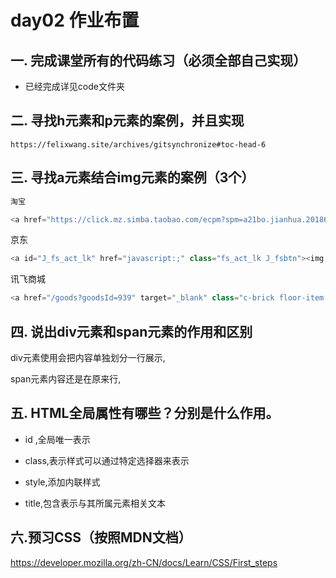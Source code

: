 # day02 作业布置

## 一. 完成课堂所有的代码练习（必须全部自己实现）



* 已经完成详见code文件夹



## 二. 寻找h元素和p元素的案例，并且实现



```
https://felixwang.site/archives/gitsynchronize#toc-head-6
```





## 三. 寻找a元素结合img元素的案例（3个）



```js
淘宝

<a href="https://click.mz.simba.taobao.com/ecpm?spm=a21bo.jianhua.201862-3.1&amp;e=6Tay1%2Fni1zam7JZHpWwQvxsQmLP5zomMZYwjDaTBHNNgz1rbHkZtGqHEouitE7KGsnmE00i476d4pGB%2BQgK1D%2FSQu0KhsbUyUK7RDtIZydUyXElRAMLwo1AEKK8jEe5%2BL%2BdWMR1T1zKRrHGm7PfbNEesMPZzmHGmRRZDo%2BHKR%2BJOgzuazTc%2FlA%3D%3D&amp;u=https%3A%2F%2Fwww.tmall.com&amp;k=185" target="_blank" data-spm-anchor-id="a21bo.jianhua.201862-3.1" data-spm-act-id="a21bo.jianhua.201862-3.1"><img border="0" src="https://gtms01.alicdn.com/tps/i1/TB1r4h8JXXXXXXoXXXXvKyzTVXX-520-280.jpg" width="520px" height="280px" data-spm-anchor-id="a21bo.jianhua.201862.i0.5af911d9iFwIN8"></a>


```



京东

```js
<a id="J_fs_act_lk" href="javascript:;" class="fs_act_lk J_fsbtn"><img class="fs_act_lk_img" src="//img14.360buyimg.com/babel/jfs/t1/104704/8/25370/42816/6242a823E1d07c8f6/b22cc0e1c481cb99.png.webp"></a>
```





讯飞商城

```js
<a href="/goods?goodsId=939" target="_blank" class="c-brick floor-item hover-shadow medium" data-v-a30ecb4a="" data-v-051111f3=""><div class="el-image i-image thumb" style="border-radius:0;" data-v-216b3263="" data-v-a30ecb4a=""><img src="https://img.xunfei.cn/mall/ifly-mall-shop/images/202202/goods-thumbs/202202081526318212.jpg" class="el-image__inner"><!----></div> <div class="desc" data-v-a30ecb4a=""><div title="（冬奥）科大讯飞翻译笔S11【AI翻译】" class="title ellipsis center" data-v-a30ecb4a="">（冬奥）科大讯飞翻译笔S11【AI翻译】</div> <div class="subtitle ellipsis center" data-v-a30ecb4a="">识字、查词、翻译、扫读、听力练习</div> <!----> <div class="price-compared" data-v-a30ecb4a=""><div class="price-now" data-v-a30ecb4a="">¥1199.00</div> <div class="price-old" data-v-a30ecb4a="">¥1199.00</div></div></div> <!----> <!----></a>

```





## 四. 说出div元素和span元素的作用和区别



div元素使用会把内容单独划分一行展示,

span元素内容还是在原来行,



## 五. HTML全局属性有哪些？分别是什么作用。



*  id ,全局唯一表示

* class,表示样式可以通过特定选择器来表示
* style,添加内联样式
* title,包含表示与其所属元素相关文本



## 六.预习CSS（按照MDN文档）

https://developer.mozilla.org/zh-CN/docs/Learn/CSS/First_steps

